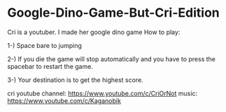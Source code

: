 # Google-Dino-Game-But-Cri-Edition
Cri is a youtuber. I made her google dino game
How to play:

1-) Space bare to jumping

2-) If you die the game will stop automatically and you have to press the spacebar to restart the game.

3-) Your destination is to get the highest score.

cri youtube channel: https://www.youtube.com/c/CriOrNot
music: https://www.youtube.com/c/Kaganobik

